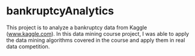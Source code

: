 # bankruptcyAnalytics
This project is to analyze a bankruptcy data from Kaggle (www.kaggle.com). In this data mining course project, I was able to apply the data mining algorithms covered in the course and apply them in real data competition.
